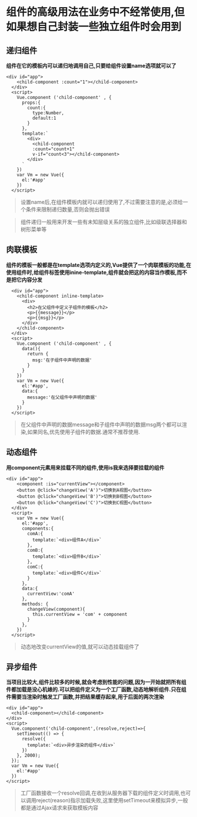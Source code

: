 # 组件的高级用法在业务中不经常使用,但如果想自己封装一些独立组件时会用到

## 递归组件
**组件在它的模板内可以递归地调用自己,只要给组件设置name选项就可以了**
```
<div id="app">
    <child-component :count="1"></child-component>
  </div>
  <script>
    Vue.component ('child-component' , {
      props:{
        count:{
          type:Number,
          default:1
        }
      },
      template:`
        <div>
          <child-component 
          :count="count+1" 
          v-if="count<3"></child-component>
        </div>
      `
    })
    var Vm = new Vue({
      el:'#app'
    })
  </script>
```
>设置name后,在组件模板内就可以递归使用了,不过需要注意的是,必须给一个条件来限制递归数量,否则会抛出错误

>组件递归一般用来开发一些有未知层级关系的独立组件,比如级联选择器和树形菜单等

## 肉联模板
**组件的模板一般都是在template选项内定义的,Vue提供了一个肉联模板的功能,在使用组件时,给组件标签使用inine-template,组件就会把这的内容当作模板,而不是把它内容分发**
```
  <div id="app">
    <child-component inline-template>
      <div>
        <h2>在父组件中定义子组件的模板</h2>
        <p>{{message}}</p>
        <p>{{msg}}</p>
      </div>
    </child-component>
  </div>
  <script>
    Vue.component ('child-component' , {
      data(){
        return {
          msg:'在子组件中声明的数据'
        }
      }
    })
    var Vm = new Vue({
      el:'#app',
      data:{
        message:'在父组件中声明的数据'
      }
    })
  </script>
```
>在父组件中声明的数据message和子组件中声明的数据msg两个都可以渲染,如果同名,优先使用子组件的数据.通常不推荐使用.

## 动态组件
**用component元素用来挂载不同的组件,使用is我来选择要挂载的组件**
```
<div id="app">
    <component :is="currentView"></component>
    <button @click="changeView('A')">切换到A视图</button>
    <button @click="changeView('B')">切换到B视图</button>
    <button @click="changeView('C')">切换到C视图</button>
  </div>
  <script>
    var Vm = new Vue({
      el:'#app',
      components:{
        comA:{
          template:`<div>组件A</div>`
        },
        comB:{
          template:`<div>组件B</div>`
        },
        comC:{
          template:`<div>组件C</div>`
        }
      },
      data:{
        currentView:'comA'
      },
      methods: {
        changeView(component){
          this.currentView = 'com' + component
        }
      },
    })
  </script>
```
>动态地改变currentView的值,就可以动态挂载组件了

## 异步组件
**当项目比较大,组件比较多的时候,就会考虑到性能的问题,因为一开始就把所有组件都加载是没心机婊的.可以把组件定义为一个工厂函数,动态地解析组件.只在组件需要当渲染时触发工厂函数,并把结果缓存起来,用于后面的两次渲染**

```
<div id="app">
  <child-component></child-component>
</div>
<script>
  Vue.component('child-component',(resolve,reject)=>{
    setTimeout(() => {
      resolve({
        template:`<div>异步渲染的组件</div>`
      })
    }, 2000);
  });
  var Vm = new Vue({
    el:'#app'
  })
</script>
```
>工厂函数接收一个resolve回调,在收到从服务器下载的组件定义时调用,也可以调用reject(reason)指示加载失败,这里使用setTimeout来模拟异步,一般都是通过Ajax请求来获取模板内容
